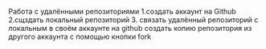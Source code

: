 Работа с удалёнными репозиториями
1.cоздать аккаунт на Github
2.cщздать локальный репозиторий
3. связать удалённый репозиторий с локальным
в своём аккаунте на github создать копию репозитория из другого аккаунта с помощью кнопки fork  